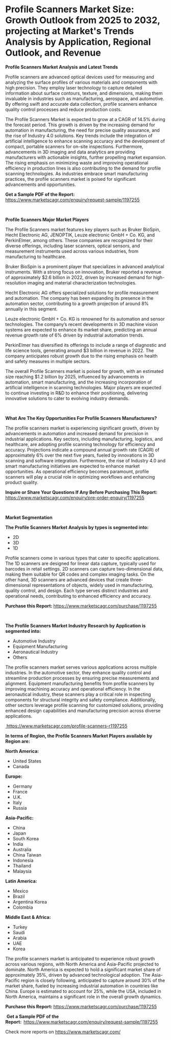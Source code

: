 <p><h1>Profile Scanners Market Size: Growth Outlook from 2025 to 2032, projecting at Market's Trends Analysis by Application, Regional Outlook, and Revenue</h1></p><p><strong>Profile Scanners Market Analysis and Latest Trends</strong></p>
<p><p>Profile scanners are advanced optical devices used for measuring and analyzing the surface profiles of various materials and components with high precision. They employ laser technology to capture detailed information about surface contours, texture, and dimensions, making them invaluable in industries such as manufacturing, aerospace, and automotive. By offering swift and accurate data collection, profile scanners enhance quality control processes and reduce production costs.</p><p>The Profile Scanners Market is expected to grow at a CAGR of 14.5% during the forecast period. This growth is driven by the increasing demand for automation in manufacturing, the need for precise quality assurance, and the rise of Industry 4.0 solutions. Key trends include the integration of artificial intelligence to enhance scanning accuracy and the development of compact, portable scanners for on-site inspections. Furthermore, advancements in 3D imaging and data analytics are providing manufacturers with actionable insights, further propelling market expansion. The rising emphasis on minimizing waste and improving operational efficiency in production lines is also contributing to the demand for profile scanning technologies. As industries embrace smart manufacturing practices, the profile scanners market is poised for significant advancements and opportunities.</p></p>
<p><strong>Get a Sample PDF of the Report:&nbsp;</strong> <a href="https://www.marketscagr.com/enquiry/request-sample/1197255?utm_campaign=2717&utm_medium=2&utm_source=Github&utm_content=ia&utm_term=28022025&utm_id=profile-scanners">https://www.marketscagr.com/enquiry/request-sample/1197255</a></p>
<p>&nbsp;</p>
<p><strong>Profile Scanners Major Market Players</strong></p>
<p><p>The Profile Scanners market features key players such as Bruker BioSpin, Hecht Electronic AG, JENOPTIK, Leuze electronic GmbH + Co. KG, and PerkinElmer, among others. These companies are recognized for their diverse offerings, including laser scanners, optical sensors, and measurement instruments used across various industries, from manufacturing to healthcare.</p><p>Bruker BioSpin is a prominent player that specializes in advanced analytical instruments. With a strong focus on innovation, Bruker reported a revenue of approximately $2.6 billion in 2022, driven by increased demand for high-resolution imaging and material characterization technologies.</p><p>Hecht Electronic AG offers specialized solutions for profile measurement and automation. The company has been expanding its presence in the automation sector, contributing to a growth projection of around 8% annually in this segment.</p><p>Leuze electronic GmbH + Co. KG is renowned for its automation and sensor technologies. The company’s recent developments in 3D machine vision systems are expected to enhance its market share, predicting an annual revenue growth rate of 6% driven by industrial automation trends.</p><p>PerkinElmer has diversified its offerings to include a range of diagnostic and life science tools, generating around $3 billion in revenue in 2022. The company anticipates robust growth due to the rising emphasis on health and safety measures in multiple sectors.</p><p>The overall Profile Scanners market is poised for growth, with an estimated size reaching $1.2 billion by 2025, influenced by advancements in automation, smart manufacturing, and the increasing incorporation of artificial intelligence in scanning technologies. Major players are expected to continue investing in R&D to enhance their positioning, delivering innovative solutions to cater to evolving industry demands.</p></p>
<p>&nbsp;</p>
<p><strong>What Are The Key Opportunities For Profile Scanners Manufacturers?</strong></p>
<p><p>The profile scanners market is experiencing significant growth, driven by advancements in automation and increased demand for precision in industrial applications. Key sectors, including manufacturing, logistics, and healthcare, are adopting profile scanning technology for efficiency and accuracy. Projections indicate a compound annual growth rate (CAGR) of approximately 6% over the next five years, fueled by innovations in 3D scanning and software integration. Furthermore, the rise of Industry 4.0 and smart manufacturing initiatives are expected to enhance market opportunities. As operational efficiency becomes paramount, profile scanners will play a crucial role in optimizing workflows and enhancing product quality.</p></p>
<p><strong>Inquire or Share Your Questions If Any Before Purchasing This Report:</strong> <a href="https://www.marketscagr.com/enquiry/pre-order-enquiry/1197255?utm_campaign=2717&utm_medium=2&utm_source=Github&utm_content=ia&utm_term=28022025&utm_id=profile-scanners">https://www.marketscagr.com/enquiry/pre-order-enquiry/1197255</a></p>
<p>&nbsp;</p>
<p><strong>Market Segmentation</strong></p>
<p><strong>The Profile Scanners Market Analysis by types is segmented into:</strong></p>
<p><ul><li>2D</li><li>3D</li><li>1D</li></ul></p>
<p><p>Profile scanners come in various types that cater to specific applications. The 1D scanners are designed for linear data capture, typically used for barcodes in retail settings. 2D scanners can capture two-dimensional data, making them suitable for QR codes and complex imaging tasks. On the other hand, 3D scanners are advanced devices that create three-dimensional representations of objects, widely used in manufacturing, quality control, and design. Each type serves distinct industries and operational needs, contributing to enhanced efficiency and accuracy.</p></p>
<p><strong>Purchase this Report:&nbsp;</strong><a href="https://www.marketscagr.com/purchase/1197255?utm_campaign=2717&utm_medium=2&utm_source=Github&utm_content=ia&utm_term=28022025&utm_id=profile-scanners">https://www.marketscagr.com/purchase/1197255</a></p>
<p>&nbsp;</p>
<p><strong>The Profile Scanners Market Industry Research by Application is segmented into:</strong></p>
<p><ul><li>Automotive Industry</li><li>Equipment Manufacturing</li><li>Aeronautical Industry</li><li>Others</li></ul></p>
<p><p>The profile scanners market serves various applications across multiple industries. In the automotive sector, they enhance quality control and streamline production processes by ensuring precise measurements and alignment. Equipment manufacturing benefits from profile scanners by improving machining accuracy and operational efficiency. In the aeronautical industry, these scanners play a critical role in inspecting components for structural integrity and safety compliance. Additionally, other sectors leverage profile scanning for customized solutions, providing enhanced design capabilities and manufacturing precision across diverse applications.</p></p>
<p><a href="https://www.marketscagr.com/profile-scanners-r1197255?utm_campaign=2717&utm_medium=2&utm_source=Github&utm_content=ia&utm_term=28022025&utm_id=profile-scanners">&nbsp;https://www.marketscagr.com/profile-scanners-r1197255</a></p>
<p><strong>In terms of Region, the Profile Scanners Market Players available by Region are:</strong></p>
<p>
    <p> <strong> North America: </strong>
        <ul>
            <li>United States</li>
            <li>Canada</li>
        </ul>
        </p> 
    <p> <strong> Europe: </strong>
        <ul>
            <li>Germany</li>
            <li>France</li>
            <li>U.K.</li>
            <li>Italy</li>
            <li>Russia</li>
        </ul>
        </p> 
    <p> <strong> Asia-Pacific: </strong>
        <ul>
            <li>China</li>
            <li>Japan</li>
            <li>South Korea</li>
            <li>India</li>
            <li>Australia</li>
            <li>China Taiwan</li>
            <li>Indonesia</li>
            <li>Thailand</li>
            <li>Malaysia</li>
        </ul>
        </p> 
    <p> <strong> Latin America: </strong>
        <ul>
            <li>Mexico</li>
            <li>Brazil</li>
            <li>Argentina Korea</li>
            <li>Colombia</li>
        </ul>
        </p> 
    <p> <strong> Middle East & Africa: </strong>
        <ul>
            <li>Turkey</li>
            <li>Saudi</li>
            <li>Arabia</li>
            <li>UAE</li>
            <li>Korea</li>
        </ul>
    </p>
    </p>
<p><p>The profile scanners market is anticipated to experience robust growth across various regions, with North America and Asia-Pacific projected to dominate. North America is expected to hold a significant market share of approximately 35%, driven by advanced technological adoption. The Asia-Pacific region is closely following, anticipated to capture around 30% of the market share, fueled by increasing industrial automation in countries like China. Europe is estimated to account for 25%, while the USA, included in North America, maintains a significant role in the overall growth dynamics.</p></p>
<p><strong>Purchase this Report: </strong><a href="https://www.marketscagr.com/purchase/1197255?utm_campaign=2717&utm_medium=2&utm_source=Github&utm_content=ia&utm_term=28022025&utm_id=profile-scanners">https://www.marketscagr.com/purchase/1197255</a></p>
<p>&nbsp;<strong>Get a Sample PDF of the Report:&nbsp;&nbsp;</strong><a href="https://www.marketscagr.com/enquiry/request-sample/1197255?utm_campaign=2717&utm_medium=2&utm_source=Github&utm_content=ia&utm_term=28022025&utm_id=profile-scanners">https://www.marketscagr.com/enquiry/request-sample/1197255</a></p>
<p><strong></strong></p>
<p>Check more reports on <a href="https://www.marketscagr.com/?utm_campaign=2717&utm_medium=2&utm_source=Github&utm_content=ia&utm_term=28022025&utm_id=profile-scanners">https://www.marketscagr.com/</a></p>